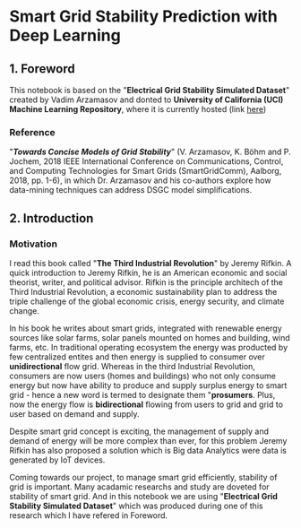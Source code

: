 # Smart Grid Stability Prediction with Deep Learning 

## 1. Foreword

This notebook is based on the "__Electrical Grid Stability Simulated Dataset__" created by Vadim Arzamasov and donted to __University of California (UCI) Machine Learning Repository__, where it is currently hosted (link [here](https://archive.ics.uci.edu/ml/datasets/Electrical+Grid+Stability+Simulated+Data+))

### Reference

"**_Towards Concise Models of Grid Stability_**" (V. Arzamasov, K. Böhm and P. Jochem, 2018 IEEE International Conference on Communications, Control, and Computing Technologies for Smart Grids (SmartGridComm), Aalborg, 2018, pp. 1-6), in which Dr. Arzamasov and his co-authors explore how data-mining techniques can address DSGC model simplifications.

## 2. Introduction

### Motivation
I read this book called "**The Third Industrial Revolution**" by Jeremy Rifkin. A quick introduction to Jeremy Rifkin, he is an American economic and social theorist, writer, and political advisor. Rifkin is the principle architech of the Third Industrial Revolution, a economic sustainability plan to address the triple challenge of the global economic crisis, energy security, and climate change. 

In his book he writes about smart grids, integrated with renewable energy sources like solar farms, solar panels mounted on homes and building, wind farms, etc. In traditional operating ecosystem the energy was producted by few centralized entites and then energy is supplied to consumer over **unidirectional** flow grid. Whereas in the third Industrial Revolution, consumers are now users (homes and buildings) who not only consume energy but now have ability to produce and supply surplus energy to smart grid - hence a new word is termed to designate them "**prosumers**. Plus, now the energy flow is **bidirectional** flowing from users to grid and grid to user based on demand and supply. 

Despite smart grid concept is exciting, the management of supply and demand of energy will be more complex than ever, for this problem Jeremy Rifkin has also proposed a solution which is Big data Analytics were data is generated by IoT devices. 

Coming towards our project, to manage smart grid efficiently, stability of grid is important. Many acadamic researchs and study are doveted for stability of smart grid. And in this notebook we are using "__Electrical Grid Stability Simulated Dataset__" which was produced during one of this research which I have refered in Foreword.
